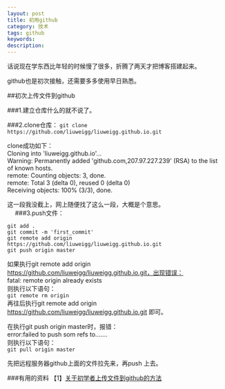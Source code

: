 ```yaml
---
layout: post
title: 初用github
category: 技术
tags: github
keywords: 
description: 
---
```

话说现在学东西比年轻的时候慢了很多，折腾了两天才把博客搭建起来。

github也是初次接触，还需要多多使用早日熟悉。

##初次上传文件到github

###1.建立仓库什么的就不说了。

###2.clone仓库：
`git clone https://github.com/liuweigg/liuweigg.github.io.git`  
  
clone成功如下：  
Cloning into 'liuweigg.github.io'...  
Warning: Permanently added 'github.com,207.97.227.239' (RSA) to the list of known hosts.  
remote: Counting objects: 3, done.  
remote: Total 3 (delta 0), reused 0 (delta 0)  
Receiving objects: 100% (3/3), done.  
  
这一段我没截上，网上随便找了这么一段，大概是个意思。  
　 
###3.push文件：   

`git add .`  
`git commit -m 'first_commit'`  
`git remote add origin https://github.com/liuweigg/liuweigg.github.io.git`  
`git push origin master`  

如果执行git remote add origin https://github.com/liuweigg/liuweigg.github.io.git，出现错误：  
fatal: remote origin already exists  
则执行以下语句：  
`git remote rm origin`  
再往后执行git remote add origin https://github.com/liuweigg/liuweigg.github.io.git 即可。  
  
在执行git push origin master时，报错：  
error:failed to push som refs to.......  
则执行以下语句：  
`git pull origin master`  
  
先把远程服务器github上面的文件拉先来，再push 上去。   

###有用的资料
【1】[关于初学者上传文件到github的方法](http://blog.csdn.net/steven6977/article/details/10567719)
